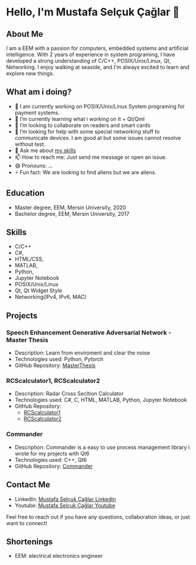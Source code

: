 # Hello, I'm Mustafa Selçuk Çağlar 👋

## About Me
I am a EEM with a passion for computers, embedded systems and artificial intelligence. With 2 years of experience in system programing, I have developed a strong understanding of C/C++, POSIX/Unix/Linux, Qt, Networking. I enjoy walking at seaside, and I'm always excited to learn and explore new things.

## What am i doing?
- 🔭 I am currently working on POSIX/Unix/Linux System programing for payment systems.
- 🌱 I’m currently learning what i working on it + Qt/Qml
- 👯 I’m looking to collaborate on readers and smart cards
- 🤔 I’m looking for help with some special networking stuff to communicate devices. I am good at but some issues cannot resolve without test.
- 💬 Ask me about [my skills](#skills)
- 📫 How to reach me: Just send me message or open an issue.
- 😄 Pronouns: ...
- ⚡ Fun fact: We are looking to find aliens but we are aliens.


## Education
- Master degree, EEM, Mersin University, 2020
- Bachelor degree, EEM, Mersin University, 2017
<!-- - [Additional degrees or certifications] -->

## Skills
- C/C++
- C#, 
- HTML/CSS, 
- MATLAB, 
- Python, 
- Jupyter Notebook
- POSIX/Unix/Linux
- Qt, Qt Widget Style
- Networking(IPv4, IPv6, MAC)

## Projects
### Speech Enhancement Generative Adversarial Network - Master Thesis
- Description: Learn from enviroment and clear the noise
- Technologies used: Python, Pytorch
- GitHub Repository: [MasterThesis](https://github.com/develooper1994/MasterThesis)

### RCScalculator1, RCScalculator2
- Description: Radar Cross Secltion Calculator
- Technologies used: C#, C, HTML, MATLAB, Python, Jupyter Notebook
- GitHub Repository: 
  - [RCScalculator1](https://github.com/develooper1994/RCScalculator1)
  - [RCScalculator2](https://github.com/develooper1994/RCScalculator2)

### Commander
- Description: Commander is a easy to use process management library i wrote for my projects with Qt6
- Technologies used: C++, Qt6
- GitHub Repository: [Commander](https://github.com/develooper1994/Commander)

## Contact Me
- LinkedIn: [Mustafa Selçuk Çağlar Linkedin](https://www.linkedin.com/in/[your-linkedin-profile])
- Youtube: [Mustafa Selçuk Çağlar Youtube](https://www.youtube.com/channel/UCSOVO6gW85DOlHlTdDcuyVg)
<!-- - Email: [Your email address] -->

Feel free to reach out if you have any questions, collaboration ideas, or just want to connect!

## Shortenings
- EEM: electrical electronics engineer

<!--
**develooper1994/develooper1994** is a ✨ _special_ ✨ repository because its `README.md` (this file) appears on your GitHub profile.

Here are some ideas to get you started:

- 🔭 I’m currently working on ...
- 🌱 I’m currently learning ...
- 👯 I’m looking to collaborate on ...
- 🤔 I’m looking for help with ...
- 💬 Ask me about ...
- 📫 How to reach me: ...
- 😄 Pronouns: ...
- ⚡ Fun fact: ...

örnek: https://github.com/juancarlospaco/juancarlospaco/blob/master/README.md?plain=1
-->
